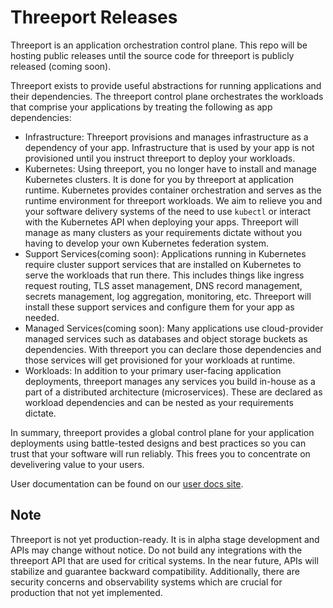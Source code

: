 # Threeport Releases

Threeport is an application orchestration control plane.  This repo will be
hosting public releases until the source code for threeport is publicly released
(coming soon).

Threeport exists to provide useful abstractions for running applications and
their dependencies.  The threeport control plane orchestrates the workloads that
comprise your applications by treating the following as app dependencies:
* Infrastructure: Threeport provisions and manages infrastructure as a dependency
  of your app.  Infrastructure that is used by your app is not provisioned until
  you instruct threeport to deploy your workloads.
* Kubernetes: Using threeport, you no longer have to install and manage
  Kubernetes clusters.  It is done for you by threeport at application runtime.
  Kubernetes provides container orchestration and serves as the runtime environment
  for threeport workloads.  We aim to relieve you and your software delivery systems
  of the need to use `kubectl` or interact with the Kubernetes API when deploying
  your apps.  Threeport will manage as many clusters as your requirements dictate
  without you having to develop your own Kubernetes federation system.
* Support Services(coming soon): Applications running in Kubernetes require
  cluster support services that are installed on Kubernetes to serve the
  workloads that run there.  This includes things like ingress request routing,
  TLS asset management, DNS record management, secrets management, log
  aggregation, monitoring, etc.  Threeport will install these support services
  and configure them for your app as needed.
* Managed Services(coming soon): Many applications use cloud-provider managed
  services such as databases and object storage buckets as dependencies.  With
  threeport you can declare those dependencies and those services will get
  provisioned for your workloads at runtime.
* Workloads: In addition to your primary user-facing application deployments,
  threeport manages any services you build in-house as a part of a distributed
  architecture (microservices).  These are declared as workload dependencies and
  can be nested as your requirements dictate.

In summary, threeport provides a global control plane for your application
deployments using battle-tested designs and best practices so you can trust that
your software will run reliably.  This frees you to concentrate on develivering
value to your users.

User documentation can be found on our [user docs site](https://docs.qleet.io/).

## Note

Threeport is not yet production-ready.  It is in alpha stage development and APIs
may change without notice.  Do not build any integrations with the threeport API
that are used for critical systems.  In the near future, APIs will stabilize
and guarantee backward compatibility.  Additionally, there are security concerns
and observability systems which are crucial for production that not yet implemented.

